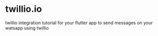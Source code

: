 # twillio.io
twillio integration tutorial  for your flutter app to send messages on your watsapp using twillio
